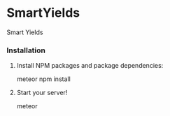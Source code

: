 # SmartYields
Smart Yields

### Installation

1. Install NPM packages and package dependencies:

    meteor npm install

2. Start your server!

    meteor
